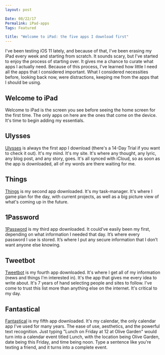 ```yaml
---
layout: post

Date: 08/22/17
Permalink: iPad-apps
Tags: Featured

title: "Welcome to iPad: the five apps I download first"
---
```


I've been testing iOS 11 lately, and because of that, I've been erasing my iPad every week and starting from scratch. It sounds scary, but I've started to enjoy the process of starting over. It gives me a chance to curate what apps I actually need. Because of this process, I've learned how little I need all the apps that I considered important. What I considered necessities before, looking back now, were distractions, keeping me from the apps that I should be using.

## Welcome to iPad

Welcome to iPad is the screen you see before seeing the home screen for the first time. The only apps on here are the ones that come on the device. It's time to begin adding my essentials.

## Ulysses

[Ulysses][1] is always the first app I download (there's a 14-Day Trial if you want to check it out). It's my mind. It's my site. It's where any thought, any lyric, any blog post, and any story, goes. It's all synced with iCloud, so as soon as the app is downloaded, all of my words are there waiting for me.

## Things

[Things][2] is my second app downloaded. It's my task-manager. It's where I game plan for the day, with current projects, as well as a big picture view of what's coming up in the future.

## 1Password

[1Password][3] is my third app downloaded. It could’ve easily been my first, depending on what information I needed that day. It’s where every password I use is stored. It’s where I put any secure information that I don’t want anyone else knowing.

## Tweetbot

[Tweetbot][4] is my fourth app downloaded. It's where I get all of my information (news and things I'm interested in). It's the app that gives me every idea to write about. It's 7 years of hand selecting people and sites to follow. I've come to trust this list more than anything else on the internet. It's critical to my day.

## Fantastical

[Fantastical][5] is my fifth app downloaded. It's my calendar, the only calendar app I've used for many years. The ease of use, aesthetics, and the powerful text recognition. Just typing "Lunch on Friday at 12 at Olive Garden" would turn into a calendar event titled Lunch, with the location being Olive Garden, date being this Friday, and time being noon. Type a sentence like you're texting a friend, and it turns into a complete event.

[1]:	https://itunes.apple.com/us/app/ulysses/id1225571038?mt=8
[2]:	https://culturedcode.com/things/ipad/appstore/
[3]:	https://itunes.apple.com/us/app/1password-password-manager/id568903335?mt=8&uo=4&at=10l4Hf&pt=11798&ct=site
[4]:	https://itunes.apple.com/us/app/tweetbot-4-for-twitter/id1018355599?mt=8
[5]:	https://itunes.apple.com/us/app/fantastical-2-for-ipad-calendar-and-reminders/id830708155?mt=8